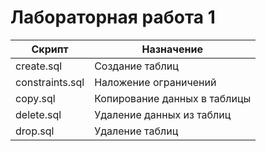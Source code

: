 # Лабораторная работа 1

| Скрипт          | Назначение                   |
|-----------------|------------------------------|
| create.sql      | Создание таблиц              |
| constraints.sql | Наложение ограничений        |
| copy.sql        | Копирование данных в таблицы |
| delete.sql      | Удаление данных из таблиц    |
| drop.sql        | Удаление таблиц              |

